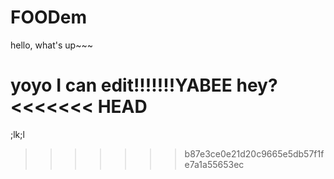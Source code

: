 FOODem
======


hello, what's up~~~

yoyo I can edit!!!!!!!YABEE
hey?
<<<<<<< HEAD
=======

;lk;l

>>>>>>> b87e3ce0e21d20c9665e5db57f1fe7a1a55653ec
